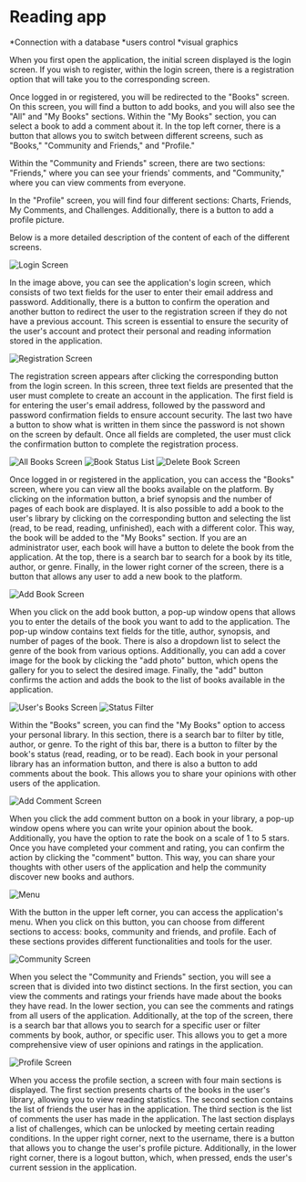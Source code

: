 # Reading app
*Connection with a database
*users control
*visual graphics

When you first open the application, the initial screen displayed is the login screen. If you wish to register, within the login screen, there is a registration option that will take you to the corresponding screen.

Once logged in or registered, you will be redirected to the "Books" screen. On this screen, you will find a button to add books, and you will also see the "All" and "My Books" sections. Within the "My Books" section, you can select a book to add a comment about it. In the top left corner, there is a button that allows you to switch between different screens, such as "Books," "Community and Friends," and "Profile."

Within the "Community and Friends" screen, there are two sections: "Friends," where you can see your friends' comments, and "Community," where you can view comments from everyone.

In the "Profile" screen, you will find four different sections: Charts, Friends, My Comments, and Challenges. Additionally, there is a button to add a profile picture.

Below is a more detailed description of the content of each of the different screens.

![Login Screen](photos_readme/Imagen1.jpg)

In the image above, you can see the application's login screen, which consists of two text fields for the user to enter their email address and password. Additionally, there is a button to confirm the operation and another button to redirect the user to the registration screen if they do not have a previous account. This screen is essential to ensure the security of the user's account and protect their personal and reading information stored in the application.

![Registration Screen](photos_readme/Imagen2.jpg)

The registration screen appears after clicking the corresponding button from the login screen. In this screen, three text fields are presented that the user must complete to create an account in the application. The first field is for entering the user's email address, followed by the password and password confirmation fields to ensure account security. The last two have a button to show what is written in them since the password is not shown on the screen by default. Once all fields are completed, the user must click the confirmation button to complete the registration process.

![All Books Screen](photos_readme/Imagen3.jpg) ![Book Status List](photos_readme/Imagen4.jpg) ![Delete Book Screen](photos_readme/Imagen5.jpg)

Once logged in or registered in the application, you can access the "Books" screen, where you can view all the books available on the platform. By clicking on the information button, a brief synopsis and the number of pages of each book are displayed. It is also possible to add a book to the user's library by clicking on the corresponding button and selecting the list (read, to be read, reading, unfinished), each with a different color. This way, the book will be added to the "My Books" section. If you are an administrator user, each book will have a button to delete the book from the application. At the top, there is a search bar to search for a book by its title, author, or genre. Finally, in the lower right corner of the screen, there is a button that allows any user to add a new book to the platform.

![Add Book Screen](photos_readme/Imagen6.jpg)

When you click on the add book button, a pop-up window opens that allows you to enter the details of the book you want to add to the application. The pop-up window contains text fields for the title, author, synopsis, and number of pages of the book. There is also a dropdown list to select the genre of the book from various options. Additionally, you can add a cover image for the book by clicking the "add photo" button, which opens the gallery for you to select the desired image. Finally, the "add" button confirms the action and adds the book to the list of books available in the application.

![User's Books Screen](photos_readme/Imagen8.jpg) ![Status Filter](photos_readme/Imagen9.jpg)

Within the "Books" screen, you can find the "My Books" option to access your personal library. In this section, there is a search bar to filter by title, author, or genre. To the right of this bar, there is a button to filter by the book's status (read, reading, or to be read). Each book in your personal library has an information button, and there is also a button to add comments about the book. This allows you to share your opinions with other users of the application.

![Add Comment Screen](photos_readme/Imagen10.jpg)

When you click the add comment button on a book in your library, a pop-up window opens where you can write your opinion about the book. Additionally, you have the option to rate the book on a scale of 1 to 5 stars. Once you have completed your comment and rating, you can confirm the action by clicking the "comment" button. This way, you can share your thoughts with other users of the application and help the community discover new books and authors.

![Menu](photos_readme/Imagen11.jpg)

With the button in the upper left corner, you can access the application's menu. When you click on this button, you can choose from different sections to access: books, community and friends, and profile. Each of these sections provides different functionalities and tools for the user.

![Community Screen](photos_readme/Imagen12.jpg)

When you select the "Community and Friends" section, you will see a screen that is divided into two distinct sections. In the first section, you can view the comments and ratings your friends have made about the books they have read. In the lower section, you can see the comments and ratings from all users of the application. Additionally, at the top of the screen, there is a search bar that allows you to search for a specific user or filter comments by book, author, or specific user. This allows you to get a more comprehensive view of user opinions and ratings in the application.

![Profile Screen](photos_readme/Imagen13.jpg)

When you access the profile section, a screen with four main sections is displayed. The first section presents charts of the books in the user's library, allowing you to view reading statistics. The second section contains the list of friends the user has in the application. The third section is the list of comments the user has made in the application. The last section displays a list of challenges, which can be unlocked by meeting certain reading conditions. In the upper right corner, next to the username, there is a button that allows you to change the user's profile picture. Additionally, in the lower right corner, there is a logout button, which, when pressed, ends the user's current session in the application.
